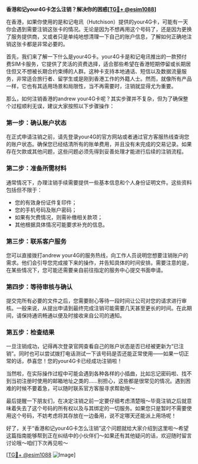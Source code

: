 **香港和记your4G卡怎么注销？解决你的困惑[[TG💪+ @esim1088](https://t.me/s/esim1088)]**

在香港，如果你使用的是和记电讯（Hutchison）提供的your4G卡，可能有一天你会遇到需要注销这张卡的情况。无论是因为不想再用这个号码了，还是因为更换了服务提供商，又或者只是单纯地想清理一下自己的账户信息，了解如何正确地注销这张卡都是非常必要的。

首先，我们来了解一下什么是your4G卡。your4G卡是和记电讯推出的一款预付费SIM卡服务，它提供了灵活的资费选择，适合那些希望在香港短期停留或长期居住但又不想被长期合约束缚的人群。这种卡支持本地通话、短信以及数据流量服务，非常适合旅行者、留学生或是刚到香港工作的外籍人士。然而，就像所有产品一样，它也有其适用场景和局限性，当不再需要时，注销就显得尤为重要。

那么，如何注销香港的andrew your4G卡呢？其实步骤并不复杂，但为了确保整个过程顺利无误，建议大家按照以下步骤操作：

### 第一步：确认账户状态
在正式申请注销之前，请先登录your4G的官方网站或者通过官方客服热线查询您的账户状态。确保您已经结清所有的账单费用，并且没有未完成的交易记录。如果存在欠款或其他问题，这些问题必须先得到妥善处理才能进行后续的注销流程。

### 第二步：准备所需材料
通常情况下，办理注销手续需要提供一些基本信息和个人身份证明文件。这些资料包括但不限于：
- 您的有效身份证件复印件；
- 您的手机号码及账户密码；
- 如果有欠费情况，则需补缴相关款项；
- 其他根据具体情况可能要求补充的信息。

### 第三步：联系客户服务
您可以直接拨打andrew your4G的服务热线，向工作人员说明您想要注销账户的需求。他们会引导您完成接下来的操作，并告知具体的时间安排。需要注意的是，在某些情况下，您可能还需要亲自前往指定的服务中心提交书面申请。

### 第四步：等待审核与确认
提交完所有必要的文件之后，您需要耐心等待一段时间让公司对您的请求进行审核。一般来说，从提出申请到最终完成注销可能需要几天甚至更长的时间。在此期间，请保持通讯畅通以便及时接收来自公司的通知。

### 第五步：检查结果
一旦注销成功，记得再次登录官网查看自己的账户状态是否已经被更新为“已注销”。同时也可以尝试拨打电话测试一下该号码是否还能正常使用——如果一切正常的话，恭喜您！您的your4G卡已经成功注销啦！

当然啦，在实际操作过程中可能会遇到各种各样的小插曲，比如忘记密码啦、找不到当初注册时使用的邮箱地址之类的……别担心，这些都是很常见的情况。遇到困难的时候不要着急，可以随时联系官方客服寻求帮助哦～

最后提醒一下朋友们，在决定注销之前一定要仔细考虑清楚哦～毕竟注销之后就意味着失去了这个号码的所有权以及与其绑定的一切服务。如果您只是暂时不需要使用这个号码，不妨考虑将其存放在一边备用，说不定哪天还能派上用场呢！

好了，关于“香港和记your4G卡怎么注销”这个问题就给大家介绍到这里啦～希望这篇指南能够帮到正在纠结中的小伙伴们～如果还有其他疑问的话，欢迎随时留言讨论哦～咱们下次再见啦～

[[TG💪+ @esim1088](https://t.me/s/esim1088) ![Image](https://i.postimg.cc/4NQfJmqS/Snipaste-2025-05-13-00-14-12.png)]